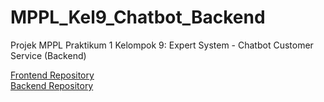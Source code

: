 # MPPL_Kel9_Chatbot_Backend
Projek MPPL Praktikum 1 Kelompok 9: Expert System - Chatbot Customer Service (Backend)

<a href="https://github.com/feby9/MPPL_Kel9_Chatbot_Frontend">Frontend Repository</a>  
<a href="https://github.com/tobialbertino/MPPL_Kel9_Chatbot_Backend">Backend Repository</a>
